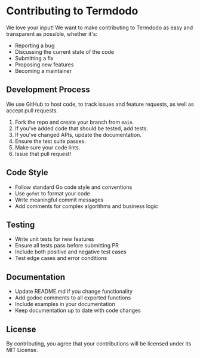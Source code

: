 # Contributing to Termdodo

We love your input! We want to make contributing to Termdodo as easy and transparent as possible, whether it's:

- Reporting a bug
- Discussing the current state of the code
- Submitting a fix
- Proposing new features
- Becoming a maintainer

## Development Process

We use GitHub to host code, to track issues and feature requests, as well as accept pull requests.

1. Fork the repo and create your branch from `main`.
2. If you've added code that should be tested, add tests.
3. If you've changed APIs, update the documentation.
4. Ensure the test suite passes.
5. Make sure your code lints.
6. Issue that pull request!

## Code Style

- Follow standard Go code style and conventions
- Use `gofmt` to format your code
- Write meaningful commit messages
- Add comments for complex algorithms and business logic

## Testing

- Write unit tests for new features
- Ensure all tests pass before submitting PR
- Include both positive and negative test cases
- Test edge cases and error conditions

## Documentation

- Update README.md if you change functionality
- Add godoc comments to all exported functions
- Include examples in your documentation
- Keep documentation up to date with code changes

## License

By contributing, you agree that your contributions will be licensed under its MIT License.
